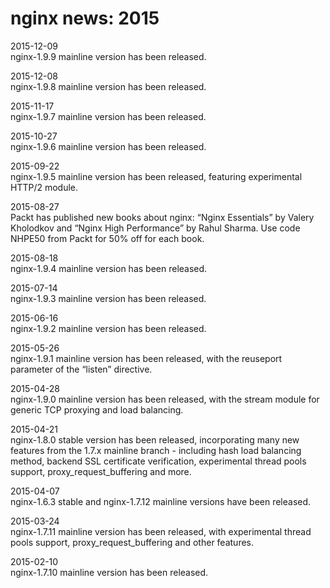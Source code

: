 # nginx news: 2015


2015-12-09	
nginx-1.9.9 mainline version has been released.

2015-12-08	
nginx-1.9.8 mainline version has been released.

2015-11-17	
nginx-1.9.7 mainline version has been released.

2015-10-27	
nginx-1.9.6 mainline version has been released.

2015-09-22	
nginx-1.9.5 mainline version has been released, featuring experimental HTTP/2 module.

2015-08-27	
Packt has published new books about nginx: “Nginx Essentials” by Valery Kholodkov and “Nginx High Performance” by Rahul Sharma. Use code NHPE50 from Packt for 50% off for each book.

2015-08-18	
nginx-1.9.4 mainline version has been released.

2015-07-14	
nginx-1.9.3 mainline version has been released.

2015-06-16	
nginx-1.9.2 mainline version has been released.

2015-05-26	
nginx-1.9.1 mainline version has been released, with the reuseport parameter of the “listen” directive.

2015-04-28	
nginx-1.9.0 mainline version has been released, with the stream module for generic TCP proxying and load balancing.

2015-04-21	
nginx-1.8.0 stable version has been released, incorporating many new features from the 1.7.x mainline branch - including hash load balancing method, backend SSL certificate verification, experimental thread pools support, proxy_request_buffering and more.

2015-04-07	
nginx-1.6.3 stable and nginx-1.7.12 mainline versions have been released.

2015-03-24	
nginx-1.7.11 mainline version has been released, with experimental thread pools support, proxy_request_buffering and other features.

2015-02-10	
nginx-1.7.10 mainline version has been released.

